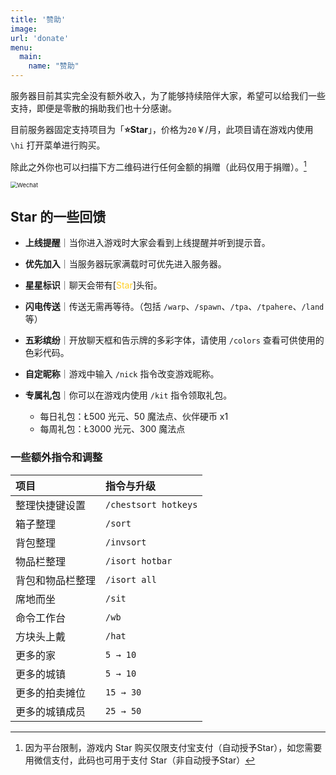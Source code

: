 ```yaml
---
title: '赞助'
image:
url: 'donate' 
menu:
  main:
    name: "赞助"
---
```

服务器目前其实完全没有额外收入，为了能够持续陪伴大家，希望可以给我们一些支持，即便是零散的捐助我们也十分感谢。

目前服务器固定支持项目为「**⭐️Star**」，价格为`20`￥/月，此项目请在游戏内使用 ``\hi`` 打开菜单进行购买。

除此之外你也可以扫描下方二维码进行任何金额的捐赠（此码仅用于捐赠）。[^*]



[^*]:因为平台限制，游戏内 Star 购买仅限支付宝支付（自动授予Star），如您需要用微信支付，此码也可用于支付 Star（非自动授予Star）

<img src="https://s2.loli.net/2022/01/04/TqcHouFxkIwGaDA.png" alt="Wechat" style="zoom:67%;" />

## Star 的一些回馈

*  **上线提醒**｜当你进入游戏时大家会看到上线提醒并听到提示音。

* **优先加入**｜当服务器玩家满载时可优先进入服务器。

* **星星标识**｜聊天会带有[<span style="color: #ffd027">Star</span>]头衔。

* **闪电传送**｜传送无需再等待。（包括 `/warp`、`/spawn`、`/tpa`、`/tpahere`、`/land` 等）

* **五彩缤纷**｜开放聊天框和告示牌的多彩字体，请使用 `/colors` 查看可供使用的色彩代码。

* **自定昵称**｜游戏中输入 `/nick` 指令改变游戏昵称。

* **专属礼包**｜你可以在游戏内使用 `/kit` 指令领取礼包。
  - 每日礼包：Ł500 光元、50 魔法点、伙伴硬币 x1
  - 每周礼包：Ł3000 光元、300 魔法点

### 一些额外指令和调整

| 项目 | 指令与升级 |
| :--- | :--- |
| 整理快捷键设置 | `/chestsort hotkeys` |
| 箱子整理 | `/sort` |
| 背包整理 | `/invsort` |
| 物品栏整理 | `/isort hotbar` |
| 背包和物品栏整理 | `/isort all` |
| 席地而坐 | `/sit` |
| 命令工作台 | `/wb` |
| 方块头上戴 | `/hat` |
| 更多的家 | `5 → 10` |
| 更多的城镇 | `5 → 10` |
| 更多的拍卖摊位 | `15 → 30` |
| 更多的城镇成员 | `25 → 50` |